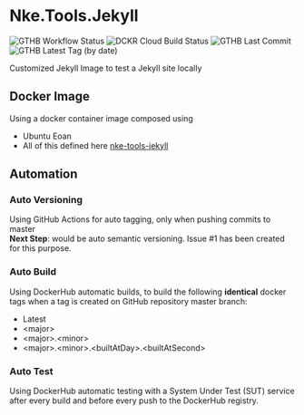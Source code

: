 # Nke.Tools.Jekyll 
![GTHB Workflow Status](https://img.shields.io/github/workflow/status/bluekrow-dockerhub/nke.tools.jekyll/Auto-Versioning?label=Auto%20Version&logo=github&logoColor=gainsboro)
![DCKR Cloud Build Status](https://img.shields.io/docker/cloud/build/bluekrow/nke-tools-jekyll?label=Auto%20Build&logo=docker&logoColor=gainsboro)
![GTHB Last Commit](https://img.shields.io/github/last-commit/bluekrow-dockerhub/nke.tools.jekyll?label=Last%20Commit&logo=github&logoColor=gainsboro)
![GTHB Latest Tag (by date)](https://img.shields.io/github/v/tag/bluekrow-dockerhub/nke.tools.jekyll?label=Latest%20Tag&logo=github&logoColor=gainsboro)

Customized Jekyll Image to test a Jekyll site locally

## Docker Image
Using a docker container image composed using
- Ubuntu Eoan 
- All of this defined here [nke-tools-jekyll](https://hub.docker.com/repository/docker/bluekrow/nke-tools-jekyll)

## Automation
### Auto Versioning
Using GitHub Actions for auto tagging, only when pushing commits to master  
**Next Step**: would be auto semantic versioning. Issue #1 has been created for this purpose.
### Auto Build
Using DockerHub automatic builds, to build the following **identical** docker tags when a tag is created on GitHub repository master branch:
- Latest
- \<major>
- \<major>.\<minor>
- \<major>.\<minor>.\<builtAtDay>.\<builtAtSecond>
### Auto Test 
Using DockerHub automatic testing with a System Under Test (SUT) service after every build and before every push to the DockerHub registry.
